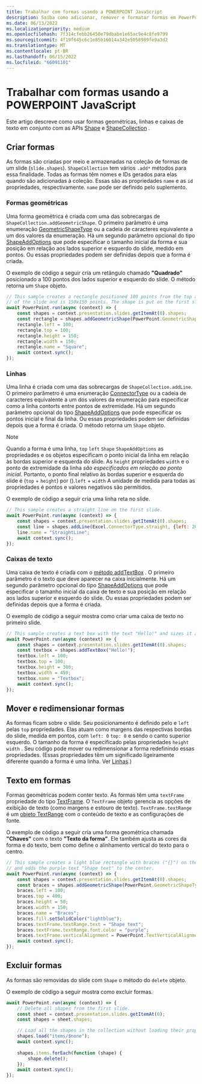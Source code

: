 ```yaml
---
title: Trabalhar com formas usando a POWERPOINT JavaScript
description: Saiba como adicionar, remover e formatar formas em PowerPoint slides.
ms.date: 06/13/2022
ms.localizationpriority: medium
ms.openlocfilehash: 7f314cfebb26450e79dbabe1e65ac9e4c8fe9799
ms.sourcegitcommit: 4f19f645c6c1e85b16014a342e5058989fe9a3d2
ms.translationtype: MT
ms.contentlocale: pt-BR
ms.lasthandoff: 06/15/2022
ms.locfileid: "66091101"
---
```

# <a name="work-with-shapes-using-the-powerpoint-javascript-api"></a>Trabalhar com formas usando a POWERPOINT JavaScript

Este artigo descreve como usar formas geométricas, linhas e caixas de texto em conjunto com as APIs [Shape](/javascript/api/powerpoint/powerpoint.shape) e [ShapeCollection](/javascript/api/powerpoint/powerpoint.shapecollection) .

## <a name="create-shapes"></a>Criar formas

As formas são criadas por meio e armazenadas na coleção de formas de um slide (`slide.shapes`). `ShapeCollection` tem vários `.add*` métodos para essa finalidade. Todas as formas têm nomes e IDs gerados para elas quando são adicionadas à coleção. Essas são as propriedades `name` e as `id` propriedades, respectivamente. `name` pode ser definido pelo suplemento.

### <a name="geometric-shapes"></a>Formas geométricas

Uma forma geométrica é criada com uma das sobrecargas de `ShapeCollection.addGeometricShape`. O primeiro parâmetro é uma enumeração [GeometricShapeType](/javascript/api/powerpoint/powerpoint.geometricshapetype) ou a cadeia de caracteres equivalente a um dos valores da enumeração. Há um segundo parâmetro opcional do tipo [ShapeAddOptions](/javascript/api/powerpoint/powerpoint.shapeaddoptions) que pode especificar o tamanho inicial da forma e sua posição em relação aos lados superior e esquerdo do slide, medido em pontos. Ou essas propriedades podem ser definidas depois que a forma é criada.

O exemplo de código a seguir cria um retângulo chamado **"Quadrado"** posicionado a 100 pontos dos lados superior e esquerdo do slide. O método retorna um `Shape` objeto.

```js
// This sample creates a rectangle positioned 100 points from the top and left sides
// of the slide and is 150x150 points. The shape is put on the first slide.
await PowerPoint.run(async (context) => {
    const shapes = context.presentation.slides.getItemAt(0).shapes;
    const rectangle = shapes.addGeometricShape(PowerPoint.GeometricShapeType.rectangle);
    rectangle.left = 100;
    rectangle.top = 100;
    rectangle.height = 150;
    rectangle.width = 150;
    rectangle.name = "Square";
    await context.sync();
});
```

### <a name="lines"></a>Linhas

Uma linha é criada com uma das sobrecargas de `ShapeCollection.addLine`. O primeiro parâmetro é uma enumeração [ConnectorType](/javascript/api/powerpoint/powerpoint.connectortype) ou a cadeia de caracteres equivalente a um dos valores da enumeração para especificar como a linha contorts entre pontos de extremidade. Há um segundo parâmetro opcional do tipo [ShapeAddOptions](/javascript/api/powerpoint/powerpoint.shapeaddoptions) que pode especificar os pontos inicial e final da linha. Ou essas propriedades podem ser definidas depois que a forma é criada. O método retorna um `Shape` objeto.

> [!NOTE]
> Quando a forma é uma linha, `top` `left` `Shape` `ShapeAddOptions` as propriedades e os objetos especificam o ponto inicial da linha em relação às bordas superior e esquerda do slide. As `height` propriedades `width` e o ponto de extremidade da linha *são especificados em relação ao ponto inicial*. Portanto, o ponto final relativo às bordas superior e esquerda do slide é (`top` + `height`) por ().`left` + `width` A unidade de medida para todas as propriedades é pontos e valores negativos são permitidos.

O exemplo de código a seguir cria uma linha reta no slide.

```js
// This sample creates a straight line on the first slide.
await PowerPoint.run(async (context) => {
    const shapes = context.presentation.slides.getItemAt(0).shapes;
    const line = shapes.addLine(Excel.ConnectorType.straight, {left: 200, top: 50, height: 300, width: 150});
    line.name = "StraightLine";
    await context.sync();
});
```

### <a name="text-boxes"></a>Caixas de texto

Uma caixa de texto é criada com o [método addTextBox](/javascript/api/powerpoint/powerpoint.shapecollection#powerpoint-powerpoint-shapecollection-addtextbox-member(1)) . O primeiro parâmetro é o texto que deve aparecer na caixa inicialmente. Há um segundo parâmetro opcional do tipo [ShapeAddOptions](/javascript/api/powerpoint/powerpoint.shapeaddoptions) que pode especificar o tamanho inicial da caixa de texto e sua posição em relação aos lados superior e esquerdo do slide. Ou essas propriedades podem ser definidas depois que a forma é criada.

O exemplo de código a seguir mostra como criar uma caixa de texto no primeiro slide.

```js
// This sample creates a text box with the text "Hello!" and sizes it appropriately.
await PowerPoint.run(async (context) => {
    const shapes = context.presentation.slides.getItemAt(0).shapes;
    const textbox = shapes.addTextBox("Hello!");
    textbox.left = 100;
    textbox.top = 100;
    textbox.height = 300;
    textbox.width = 450;
    textbox.name = "Textbox";
    await context.sync();
});
```

## <a name="move-and-resize-shapes"></a>Mover e redimensionar formas

As formas ficam sobre o slide. Seu posicionamento é definido pelo e `left` pelas `top` propriedades. Elas atuam como margens das respectivas bordas do slide, medida em pontos, com `left: 0` `top: 0` e sendo o canto superior esquerdo. O tamanho da forma é especificado pelas propriedades `height` `width` . Seu código pode mover ou redimensionar a forma redefinindo essas propriedades. (Essas propriedades têm um significado ligeiramente diferente quando a forma é uma linha. Ver [Linhas](#lines).)

## <a name="text-in-shapes"></a>Texto em formas

Formas geométricas podem conter texto. As formas têm uma `textFrame` propriedade do tipo [TextFrame](/javascript/api/powerpoint/powerpoint.textframe). O `TextFrame` objeto gerencia as opções de exibição de texto (como margens e estouro de texto). `TextFrame.textRange` é um [objeto TextRange](/javascript/api/powerpoint/powerpoint.textrange) com o conteúdo de texto e as configurações de fonte.

O exemplo de código a seguir cria uma forma geométrica chamada **"Chaves"** com o texto **"Texto da forma"**. Ele também ajusta as cores da forma e do texto, bem como define o alinhamento vertical do texto para o centro.

```js
// This sample creates a light blue rectangle with braces ("{}") on the left and right ends
// and adds the purple text "Shape text" to the center.
await PowerPoint.run(async (context) => {
    const shapes = context.presentation.slides.getItemAt(0).shapes;
    const braces = shapes.addGeometricShape(PowerPoint.GeometricShapeType.bracePair);
    braces.left = 100;
    braces.top = 400;
    braces.height = 50;
    braces.width = 150;
    braces.name = "Braces";
    braces.fill.setSolidColor("lightblue");
    braces.textFrame.textRange.text = "Shape text";
    braces.textFrame.textRange.font.color = "purple";
    braces.textFrame.verticalAlignment = PowerPoint.TextVerticalAlignment.middleCentered;
    await context.sync();
});
```

## <a name="delete-shapes"></a>Excluir formas

As formas são removidas do slide com `Shape` o método do `delete` objeto.

O exemplo de código a seguir mostra como excluir formas.

```js
await PowerPoint.run(async (context) => {
    // Delete all shapes from the first slide.
    const sheet = context.presentation.slides.getItemAt(0);
    const shapes = sheet.shapes;

    // Load all the shapes in the collection without loading their properties.
    shapes.load("items/$none");
    await context.sync();
        
    shapes.items.forEach(function (shape) {
        shape.delete();
    });
    await context.sync();
});
```
